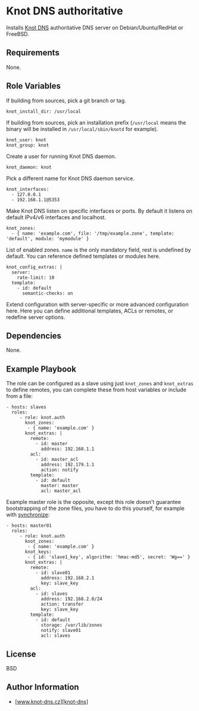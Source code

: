 Knot DNS authoritative
======================

Installs [Knot DNS][knot-dns] authoritative DNS server on Debian/Ubuntu/RedHat or FreeBSD.

Requirements
------------

None.

Role Variables
--------------

If building from sources, pick a git branch or tag.

	knot_install_dir: /usr/local

If building from sources, pick an installation prefix (`/usr/local` means the binary will be installed in `/usr/local/sbin/knotd` for example).

	knot_user: knot
	knot_group: knot

Create a user for running Knot DNS daemon.

	knot_daemon: knot

Pick a different name for Knot DNS daemon service.

	knot_interfaces:
	  - 127.0.0.1
	  - 192.168.1.1@5353

Make Knot DNS listen on specific interfaces or ports. By default it listens on default IPv4/v6 interfaces and localhost.

	knot_zones:
	  - { name: 'example.com', file: '/tmp/example.zone', template: 'default', module: 'mymodule' }

List of enabled zones. `name` is the only mandatory field, rest is undefined by default.
You can reference defined templates or modules here.

	knot_config_extras: |
	  server:
	    rate-limit: 10
	  template:
	    - id: default
	      semantic-checks: on

Extend configuration with server-specific or more advanced configuration here. Here you can define additional templates, ACLs or remotes,
or redefine server options.

Dependencies
------------

None.

Example Playbook
----------------

The role can be configured as a slave using just `knot_zones` and `knot_extras` to define remotes, you can complete these
from host variables or include from a file:

    - hosts: slaves
      roles:
         - role: knot.auth
           knot_zones:
            - { name: 'example.com' }
           knot_extras: |
             remote:
               - id: master
                 address: 192.168.1.1
             acl:
               - id: master_acl
                 address: 192.179.1.1
                 action: notify
             template:
               - id: default
                 master: master
                 acl: master_acl

Example master role is the opposite, except this role doesn't guarantee bootstrapping of the zone files, you have to do this
yourself, for example with [synchronize][ansible-synchronize]:

    - hosts: master01
      roles:
         - role: knot.auth
           knot_zones:
            - { name: 'example.com' }
           knot_keys:
            - { id: 'slave1_key', algorithm: 'hmac-md5', secret: 'Wg==' }
           knot_extras: |
             remote:
               - id: slave01
                 address: 192.168.2.1
                 key: slave_key
             acl:
               - id: slaves
                 address: 192.168.2.0/24
                 action: transfer
                 key: slave_key
             template:
               - id: default
                 storage: /var/lib/zones
                 notify: slave01
                 acl: slaves

License
-------

BSD

Author Information
------------------

* [www.knot-dns.cz][knot-dns]

[knot-dns]: http://www.knot-dns.cz
[ansible-synchronize]: http://docs.ansible.com/ansible/synchronize_module.html
